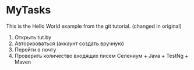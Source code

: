 # MyTasks
This is the Hello World example from the git tutorial.
(changed in original)

1. Открыть tut.by
2. Авторизоваться (аккаунт создать вручную)
3. Перейти в почту
4. Проверить количество входящих писем
Селениум + Java + TestNg + Maven

 

